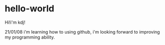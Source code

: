 # hello-world

Hi!i'm kdj!

21/01/08 i'm learning how to using github, i'm looking forward to improving my programming ability.
